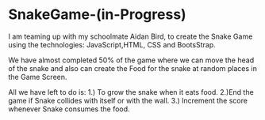 # SnakeGame-(in-Progress)

I am teaming up with my schoolmate Aidan Bird, to create the Snake Game using the technologies: JavaScript,HTML, CSS and BootsStrap.

We have almost completed 50% of the game where we can move the head of the snake and also can create the Food for the snake at random places in the Game Screen.

All we have left to do is: 1.) To grow the snake when it eats food. 2.)End the game if Snake collides with itself or with the wall. 3.) Increment the score whenever Snake consumes the food.
